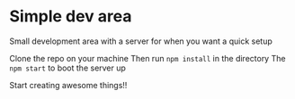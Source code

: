 # Simple dev area
Small development area with a server for when you want a quick setup

Clone the repo on your machine
Then run `npm install` in the directory
The `npm start` to boot the server up

Start creating awesome things!!
